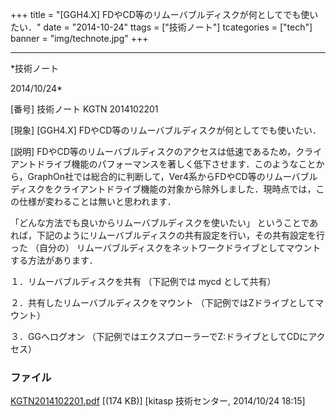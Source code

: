 ﻿+++
title = "[GGH4.X] FDやCD等のリムーバブルディスクが何としてでも使いたい．"
date = "2014-10-24"
ttags = ["技術ノート"]
tcategories = ["tech"]
banner = "img/technote.jpg"
+++

-----------------------------------------------------------------------------------------------------------------------------

*技術ノート

2014/10/24*


[番号]
技術ノート KGTN 2014102201

[現象]
[GGH4.X] FDやCD等のリムーバブルディスクが何としてでも使いたい．

[説明]
FDやCD等のリムーバブルディスクのアクセスは低速であるため，クライアントドライブ機能のパフォーマンスを著しく低下させます．このようなことから，GraphOn社では総合的に判断して，Ver4系からFDやCD等のリムーバブルディスクをクライアントドライブ機能の対象から除外しました．現時点では，この仕様が変わることは無いと思われます．

「どんな方法でも良いからリムーバブルディスクを使いたい」
ということであれば，下記のようにリムーバブルディスクの共有設定を行い，その共有設定を行った
（自分の）
リムーバブルディスクをネットワークドライブとしてマウントする方法があります．

１．リムーバブルディスクを共有 （下記例では mycd として共有）

２．共有したリムーバブルディスクをマウント
（下記例ではZドライブとしてマウント）

３．GGへログオン
（下記例ではエクスプローラーでZ:ドライブとしてCDにアクセス）


### ファイル

 
 


[KGTN2014102201.pdf](http://techreport.kitasp.net/attachments/download/1754/KGTN2014102201.pdf)
 [(174 KB)] [kitasp 技術センター, 2014/10/24
18:15]


 


 

